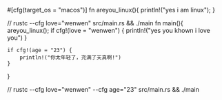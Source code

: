#[cfg(target_os = "macos")]
fn areyou_linux(){
    println!("yes i am linux");
}

// rustc --cfg love=\"wenwen\" src/main.rs && ./main
fn main(){
    areyou_linux();
    if cfg!(love = "wenwen") {
        println!("yes you khown i love you")
    }

    if cfg!(age = "23") {
        println!("你太年轻了，充满了天真啊!")
    }
}

// rustc --cfg love=\"wenwen\" --cfg age=\"23\" src/main.rs && ./main 
